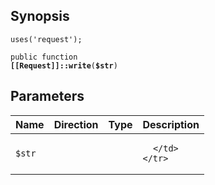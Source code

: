 ## Synopsis

<code>uses('request');</code>

<code>public function <b>[[Request]]::write</b>(<b>$str</b>)</code>

## Parameters

<table>
  <thead>
    <tr>
      <th>Name</th>
      <th>Direction</th>
      <th>Type</th>
      <th>Description</th>
    </tr>
  </thead>
  <tbody>
    <tr>
      <td><code>$str</code>
      <td><i></i></td>
      <td></td>
      <td>

      </td>
    </tr>
  </tbody>
</table>

